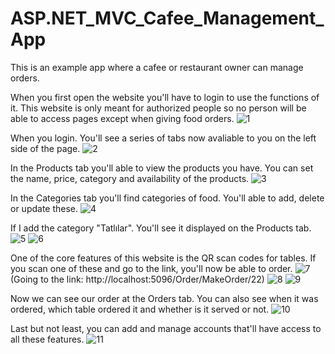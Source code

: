 # ASP.NET_MVC_Cafee_Management_App
This is an example app where a cafee or restaurant owner can manage orders. 

When you first open the website you'll have to login to use the functions of it. This website is only meant for authorized people so no person will be able to access pages except when giving food orders.
![1](https://github.com/user-attachments/assets/d8a06caa-763b-4a20-90bd-bd7f9e2befc5)

When you login. You'll see a series of tabs now avaliable to you on the left side of the page.
![2](https://github.com/user-attachments/assets/03926f09-a4f3-401f-817a-6a46eba1aece)

In the Products tab you'll able to view the products you have. You can set the name, price, category and availability of the products.
![3](https://github.com/user-attachments/assets/d209c6f7-b634-46b1-a00a-975fc541a0b2)

In the Categories tab you'll find categories of food. You'll able to add, delete or update these.
![4](https://github.com/user-attachments/assets/78332802-cc7b-4db3-8497-30fc85aed8d6)

If I add the category "Tatlılar". You'll see it displayed on the Products tab.
![5](https://github.com/user-attachments/assets/8b0b289e-a7d3-4deb-8906-71a3511aff10)
![6](https://github.com/user-attachments/assets/2f9c3dee-2d84-4345-8583-b48e456942bd)

One of the core features of this website is the QR scan codes for tables. If you scan one of these and go to the link, you'll now be able to order.
![7](https://github.com/user-attachments/assets/55d01b62-743b-45fc-94b9-3951b08a9832)
(Going to the link: http://localhost:5096/Order/MakeOrder/22)
![8](https://github.com/user-attachments/assets/0475d500-6175-4051-a7a3-71449989c184)
![9](https://github.com/user-attachments/assets/4ceeb951-adef-4aec-999e-1924024e674d)

Now we can see our order at the Orders tab. You can also see when it was ordered, which table ordered it and whether is it served or not.
![10](https://github.com/user-attachments/assets/6f46626c-3b50-4774-a862-3a7087792413)

Last but not least, you can add and manage accounts that'll have access to all these features.
![11](https://github.com/user-attachments/assets/b35e6d2d-f1b6-4800-9368-cb83257dd49e)


